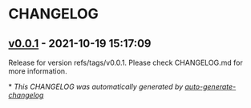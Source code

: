 # CHANGELOG

## [v0.0.1](https://github.com/tomarv2/terraform-aws-parameterstore/releases/tag/v0.0.1) - 2021-10-19 15:17:09

Release for version refs/tags/v0.0.1. Please check CHANGELOG.md for more information.

\* *This CHANGELOG was automatically generated by [auto-generate-changelog](https://github.com/BobAnkh/auto-generate-changelog)*
